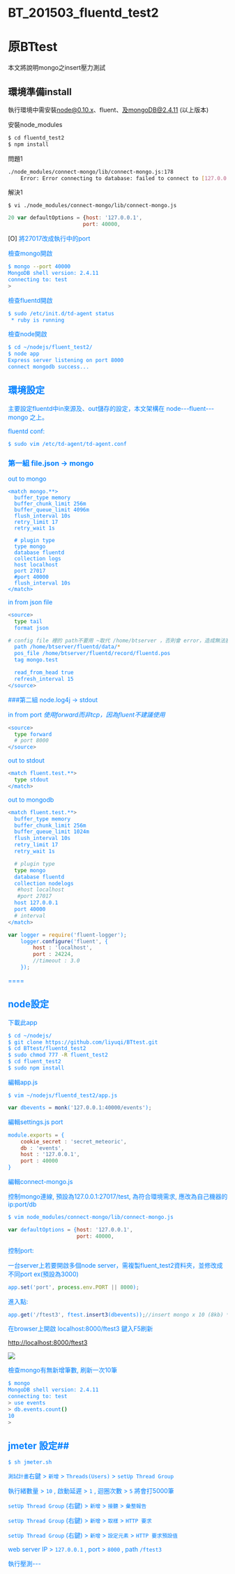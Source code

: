 # BT_201503_fluentd_test2
原BTtest
======

本文將說明mongo之insert壓力測試


## 環境準備install

執行環境中需安裝[node@0.10.x](http://www.evernote.com/shard/s420/sh/cb31e9f1-1ca5-43e6-b156-b38cc6e7eb52/dd102397bb6934564c609bb1629b7bd2)、fluent、及mongoDB@2.4.11 (以上版本)


安裝node_modules
```bash
$ cd fluentd_test2
$ npm install
```

問題1
```bash
./node_modules/connect-mongo/lib/connect-mongo.js:178
    Error: Error connecting to database: failed to connect to [127.0.0.1:27017]
```

解決1


`$ vi ./node_modules/connect-mongo/lib/connect-mongo.js`
```js
20 var defaultOptions = {host: '127.0.0.1',
                      	port: 40000,
```
[O] <font color="0080ff">將27017改成執行中的port<font>

檢查mongo開啟
```bash
$ mongo --port 40000
MongoDB shell version: 2.4.11
connecting to: test
>
```

檢查fluentd開啟
```bash
$ sudo /etc/init.d/td-agent status
 * ruby is running
```

檢查node開啟

```bash
$ cd ~/nodejs/fluent_test2/
$ node app
Express server listening on port 8000
connect mongodb success...
```


## 環境設定

主要設定fluentd中in來源及、out儲存的設定，本文架構在 node---fluent---mongo 之上。

fluentd conf:
```bash
$ sudo vim /etc/td-agent/td-agent.conf
```

### 第一組 file.json -> mongo

out to mongo
```vim
<match mongo.**>
  buffer_type memory
  buffer_chunk_limit 256m
  buffer_queue_limit 4096m
  flush_interval 10s
  retry_limit 17
  retry_wait 1s

  # plugin type
  type mongo
  database fluentd
  collection logs
  host localhost
  port 27017
  #port 40000
  flush_interval 10s
</match>
```

in from json file
```bash
<source>
  type tail
  format json

# config file 裡的 path不要用 ~取代 /home/btserver ，否則會 error，造成無法塞資料。
  path /home/btserver/fluentd/data/*
  pos_file /home/btserver/fluentd/record/fluentd.pos
  tag mongo.test

  read_from_head true
  refresh_interval 15
</source>
```

###第二組 node.log4j -> stdout

in from port *使用forward而非tcp，因為fluent不建議使用*
```bash
<source>
  type forward
  # port 8000
</source>
```

out to stdout
```bash
<match fluent.test.**>
  type stdout
</match>
```

out to mongodb
```bash
<match fluent.test.**>
  buffer_type memory
  buffer_chunk_limit 256m
  buffer_queue_limit 1024m
  flush_interval 10s
  retry_limit 17
  retry_wait 1s

  # plugin type
  type mongo
  database fluentd
  collection nodelogs
   #host localhost
   #port 27017
  host 127.0.0.1
  port 40000
  # interval
</match>

```

```js
var logger = require('fluent-logger');
	logger.configure('fluent', {
		host : 'localhost',
		port : 24224,
		//timeout : 3.0
	});
```
====

## node設定

下載此app

```bash
$ cd ~/nodejs/
$ git clone https://github.com/liyuqi/BTtest.git
$ cd BTtest/fluentd_test2
$ sudo chmod 777 -R fluent_test2
$ cd fluent_test2
$ sudo npm install
```

編輯app.js

```$ vim ~/nodejs/fluentd_test2/app.js```

```js
var dbevents = monk('127.0.0.1:40000/events');
```

編輯settings.js port
```js
module.exports = {
	cookie_secret : 'secret_meteoric',
	db : 'events',
	host : '127.0.0.1',
	port : 40000
}
```

編輯connect-mongo.js

控制mongo連線, 預設為127.0.0.1:27017/test, 為符合環境需求, 應改為自己機器的 ip:port/db

```bash
$ vim node_modules/connect-mongo/lib/connect-mongo.js
```

```js
var defaultOptions = {host: '127.0.0.1',
                      port: 40000,
```

控制port:

一台server上若要開啟多個node server，需複製fluent_test2資料夾，並修改成不同port ex(預設為3000)
```js
app.set('port', process.env.PORT || 8000);
```

進入點:
```js
app.get('/ftest3', ftest.insert3(dbevents));//insert mongo x 10 (8kb) *****
```

在browser上開啟 localhost:8000/ftest3 鍵入F5刷新

[http://localhost:8000/ftest3](http://localhost:8000/ftest3)

![](https://github.com/liyuqi/BTtest/browser.png?raw=true)

檢查mongo有無新增筆數, 刷新一次10筆

```bash
$ mongo
MongoDB shell version: 2.4.11
connecting to: test
> use events
> db.events.count()
10
>
```

## jmeter 設定##

`$ sh jmeter.sh`

`測試計畫`右鍵 > `新增` > `Threads(Users)` > `setUp Thread Group` 

執行緒數量 > `10` , 啟動延遲 > `1` , 迴圈次數 > `5` 將會打5000筆

`setUp Thread Group` (右鍵) > `新增` > `接聽` > `彙整報告`

`setUp Thread Group` (右鍵) > `新增` > `取樣` > `HTTP 要求`

`setUp Thread Group` (右鍵) > `新增` > `設定元素` > `HTTP 要求預設值`

web server IP > `127.0.0.1` , port > `8000` , path `/ftest3`

執行壓測---

